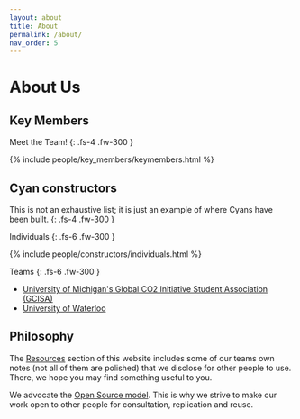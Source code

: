 ```yaml
---
layout: about
title: About
permalink: /about/
nav_order: 5
---
```


# About Us

## Key Members

Meet the Team!
{: .fs-4 .fw-300 }

{% include people/key_members/keymembers.html %}

<p style="page-break-after:always;"></p>

## Cyan constructors

This is not an exhaustive list; it is just an example of where Cyans have been built.
{: .fs-4 .fw-300 }

Individuals
{: .fs-6 .fw-300 }

{% include people/constructors/individuals.html %}

Teams
{: .fs-6 .fw-300 }

- [University of Michigan's Global CO2 Initiative Student Association (GCISA)](https://maizepages.umich.edu/organization/gcisa)
- [University of Waterloo](https://uwaterloo.ca/)

## Philosophy

The [Resources](/openair-cyan/resources) section of this website includes some of our teams own notes (not all of them are polished) that we disclose for other people to use.
There, we hope you may find something useful to you.

We advocate the [Open Source model](https://en.wikipedia.org/wiki/Open-source_model).
This is why we strive to make our work open to other people for consultation, replication and reuse.
